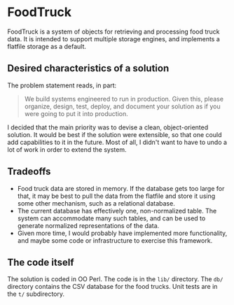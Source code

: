 # FoodTruck

FoodTruck is a system of objects for retrieving and processing food truck data.  It is intended to support multiple storage engines, and implements a flatfile storage as a default.

## Desired characteristics of a solution

The problem statement reads, in part:

>We build systems engineered to run in production. Given this, please organize, design, test, deploy, and document your solution as if you were going to put it into production.

I decided that the main priority was to devise a clean, object-oriented solution.  It would be best if the solution were extensible, so that one could add capabilities to it in the future.  Most of all, I didn't want to have to undo a lot of work in order to extend the system.

## Tradeoffs

- Food truck data are stored in memory.  If the database gets too large for that, it may be best to pull the data from the flatfile and store it using some other mechanism, such as a relational database.
- The current database has effectively one, non-normalized table.  The system can accommodate many such tables, and can be used to generate normalized representations of the data.
- Given more time, I would probably have implemented more functionality, and maybe some code or infrastructure to exercise this framework.

## The code itself

The solution is coded in OO Perl.  The code is in the `lib/` directory.  The `db/` directory contains the CSV database for the food trucks.  Unit tests are in the `t/` subdirectory.